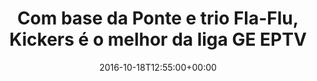 ---
layout: post
title: "Com base da Ponte e trio Fla-Flu, Kickers é o melhor da liga GE EPTV"
date: 2016-10-18T12:55:00+00:00
external_link: "http://globoesporte.globo.com/sp/ribeirao-preto-e-regiao/cartola-fc/noticia/2016/10/com-base-da-ponte-e-trio-fla-flu-kickers-e-o-melhor-da-liga-ge-eptv.html"
categories: news "globo.com"
---
